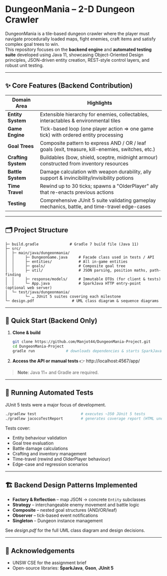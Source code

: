 # DungeonMania – 2-D Dungeon Crawler



DungeonMania is a tile-based dungeon crawler where the player must navigate procedurally loaded maps, fight enemies, craft items and satisfy complex goal trees to win.  
This repository focuses on the **backend engine** and **automated testing suite** developed using Java 11, showcasing Object-Oriented Design principles, JSON-driven entity creation, REST-style control layers, and robust unit testing.

---
## ✨ Core Features (Backend Contribution)
| Domain Area | Highlights |
| --- | --- |
| **Entity System** | Extensible hierarchy for enemies, collectables, interactables & environmental tiles |
| **Game Engine** | Tick-based loop (one player action ⇒ one game tick) with ordered entity processing |
| **Goal Trees** | Composite pattern to express AND / OR / leaf goals (exit, treasure, kill-enemies, switches, etc.) |
| **Crafting System** | Buildables (bow, shield, sceptre, midnight armour) constructed from inventory resources |
| **Battle System** | Damage calculation with weapon durability, ally support & invincibility/invisibility potions |
| **Time Travel** | Rewind up to 30 ticks; spawns a "OlderPlayer" ally that re-enacts previous actions |
| **Testing** | Comprehensive JUnit 5 suite validating gameplay mechanics, battle, and time-travel edge-cases |

---
## 🗂 Project Structure
```
├─ build.gradle              # Gradle 7 build file (Java 11)
├─ src/
│  ├─ main/java/dungeonmania/
│  │     ├─ DungeonGame.java     # Facade class used in tests / API
│  │     ├─ entities/            # All in-game entities
│  │     ├─ goals/               # Composite goal tree
│  │     ├─ util/                # JSON parsing, position maths, path-finding
│  │     ├─ response/models/     # Immutable DTOs (for client & tests)
│  │     └─ App.java             # SparkJava HTTP entry-point (optional web server)
│  └─ test/java/dungeonmania/
│        └─ … JUnit 5 suites covering each milestone
└─ design.pdf                 # UML class diagram & sequence diagrams
```

---
## 🚀 Quick Start (Backend Only)
1. **Clone & build**
   ```bash
   git clone https://github.com/Manjot44/DungeonMania-Project.git
   cd DungeonMania-Project
   gradle run              # downloads dependencies & starts SparkJava server
   ```
2. **Access the API or manual tests**
   👉 http://localhost:4567/app/

> **Note**: Java 11+ and Gradle are required. 

---
## 🧪 Running Automated Tests
JUnit 5 tests were a major focus of development.

```bash
./gradlew test                    # executes ~350 JUnit 5 tests
./gradlew jacocoTestReport        # generates coverage report (HTML under build/reports)
```
Tests cover:
- Entity behaviour validation
- Goal tree evaluation
- Battle damage calculations
- Crafting and inventory management
- Time-travel (rewind and OlderPlayer behaviour)
- Edge-case and regression scenarios

---
## 🏗️ Backend Design Patterns Implemented
* **Factory & Reflection** – map JSON → concrete `Entity` subclasses
* **Strategy** – interchangeable enemy movement and battle logic
* **Composite** – nested goal structures (AND/OR/leaf)
* **Observer** – tick-based event notifications
* **Singleton** – Dungeon instance management

See *design.pdf* for the full UML class diagram and design decisions.

---
## 🙏 Acknowledgements
* UNSW CSE for the assignment brief
* Open-source libraries: **SparkJava**, **Gson**, **JUnit 5**
